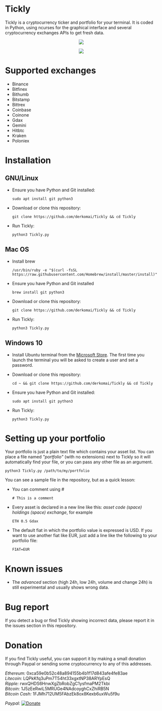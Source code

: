 # Tickly
Tickly is a cryptocurrency ticker and portfolio for your terminal. It is coded in Python, using ncurses for the graphical interface and several cryptocurrency exchanges APIs to get fresh data.



<p align="center">
  <img src="https://i.imgur.com/v356oGz.png">
</p>

<p align="center">
  <img src="https://i.imgur.com/bDFLTMD.png">
</p>

# Supported exchanges

- Binance
- Bitfinex
- Bithumb
- Bitstamp
- Bittrex
- Coinbase
- Coinone
- Gdax
- Gemini
- Hitbtc
- Kraken
- Poloniex



# Installation


## GNU/Linux

- Ensure you have Python and Git installed:

    ```
    sudo apt install git python3
    ```
- Download or clone this repository:
    ```
    git clone https://github.com/derkomai/Tickly && cd Tickly
    ```

- Run Tickly:
  ```
  python3 Tickly.py
  ```


## Mac OS

- Install brew
    ```
    /usr/bin/ruby -e "$(curl -fsSL https://raw.githubusercontent.com/Homebrew/install/master/install)"
    ```
- Ensure you have Python and Git installed
    ```
    brew install git python3
    ```

- Download or clone this repository:
    ```
    git clone https://github.com/derkomai/Tickly && cd Tickly
    ```

- Run Tickly:
  ```
  python3 Tickly.py
  ```


## Windows 10

- Install Ubuntu terminal from the [Microsoft Store](https://www.microsoft.com/en-us/store/p/ubuntu/9nblggh4msv6). The first time you launch the terminal you will be asked to create a user and set a password.

- Download or clone this repository:
    ```
    cd ~ && git clone https://github.com/derkomai/Tickly && cd Tickly
    ```

- Ensure you have Python and Git installed:
    ```
    sudo apt install git python3
    ```

- Run Tickly:
  ```
  python3 Tickly.py
  ```



# Setting up your portfolio
Your portfolio is just a plain text file which contains your asset list. You can place a file named *"portfolio"* (with no extensions) next to Tickly so it will automatically find your file, or you can pass any other file as an argument.
  ```
  python3 Tickly.py /path/to/my/portfolio
  ```


You can see a sample file in the repository, but as a quick lesson:

- You can comment using #
  ```
  # This is a comment
  ```

- Every asset is declared in a new line like this: *asset code (space) holdings (space) exchange*, for example
  ```
  ETH 0.5 Gdax
  ```
- The default fiat in which the portfolio value is expressed is USD. If you want to use another fiat like EUR, just add a line like the following to your portfolio file:
  ```
  FIAT=EUR
  ```



# Known issues
- The *advanced* section (high 24h, low 24h, volume and change 24h) is still experimental and usually shows wrong data.



# Bug report

If you detect a bug or find Tickly showing incorrect data, please report it in the issues section in this repository.



# Donation
If you find Tickly useful, you can support it by making a small donation through Paypal or sending some 
cryptocurrency to any of this addresses.

*Ethereum:* 0xca59e0b52c48a894155b4b1f17d843afe4fe83ae  
*Litecoin:* LQPkKfq3uPm7T54ht33xgxtNP38ARYpEsQ  
*Ripple:* rwxQHDS6HnwXgZbRobZgC1ysfmaPM2Tkbi  
*Bitcoin:* 1J5zEeRwiL5MRUGe4NAdcoyghCxZhiRB5N  
*Bitcoin Cash:* 1FJMh712UM5FAbzEk8ox8Kexb6uxWu5f9u  

*Paypal:*  [![Donate](https://www.paypalobjects.com/en_US/i/btn/btn_donate_LG.gif)](https://www.paypal.me/dvilela)

